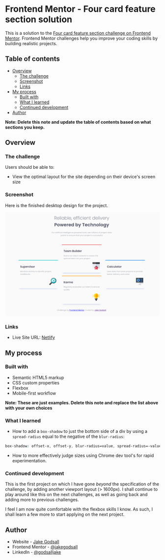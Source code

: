 # Frontend Mentor - Four card feature section solution

This is a solution to the [Four card feature section challenge on Frontend Mentor](https://www.frontendmentor.io/challenges/four-card-feature-section-weK1eFYK). Frontend Mentor challenges help you improve your coding skills by building realistic projects. 

## Table of contents

- [Overview](#overview)
  - [The challenge](#the-challenge)
  - [Screenshot](#screenshot)
  - [Links](#links)
- [My process](#my-process)
  - [Built with](#built-with)
  - [What I learned](#what-i-learned)
  - [Continued development](#continued-development)
- [Author](#author)

**Note: Delete this note and update the table of contents based on what sections you keep.**

## Overview

### The challenge

Users should be able to:

- View the optimal layout for the site depending on their device's screen size

### Screenshot

Here is the finished desktop design for the project.

<img src="first-desktop.png" alt="Desktop layout" width=750px>

### Links

- Live Site URL: [Netlify](https://jakegodsall-four-card-feature.netlify.app)

## My process

### Built with

- Semantic HTML5 markup
- CSS custom properties
- Flexbox
- Mobile-first workflow


**Note: These are just examples. Delete this note and replace the list above with your own choices**

### What I learned

- How to add a `box-shadow` to just the bottom side of a div by using a `spread-radius` equal to the negative of the `blur-radius`: 

```css
box-shadow: offset-x, offset-y, blur-radius=value, spread-radius=-value, colour;
```

- How to more effectively judge sizes using Chrome dev tool's for rapid experimentation.


### Continued development

This is the first project on which I have gone _beyond_ the specification of the challenge, by adding another viewport layout (> 1600px). I shall continue to play around like this on the next challenges, as well as going back and adding more to previous challenges.

I feel I am now quite comfortable with the flexbox skills I know. As such, I shall learn a few more to start applying on the next project.

## Author

- Website - [Jake Godsall](https://jakegodsall.com)
- Frontend Mentor - [@jakegodsall](https://www.frontendmentor.io/profile/jakegodsall)
- LinkedIn - [@godsalljake](https://www.linkedin.com/in/godsalljake/)
